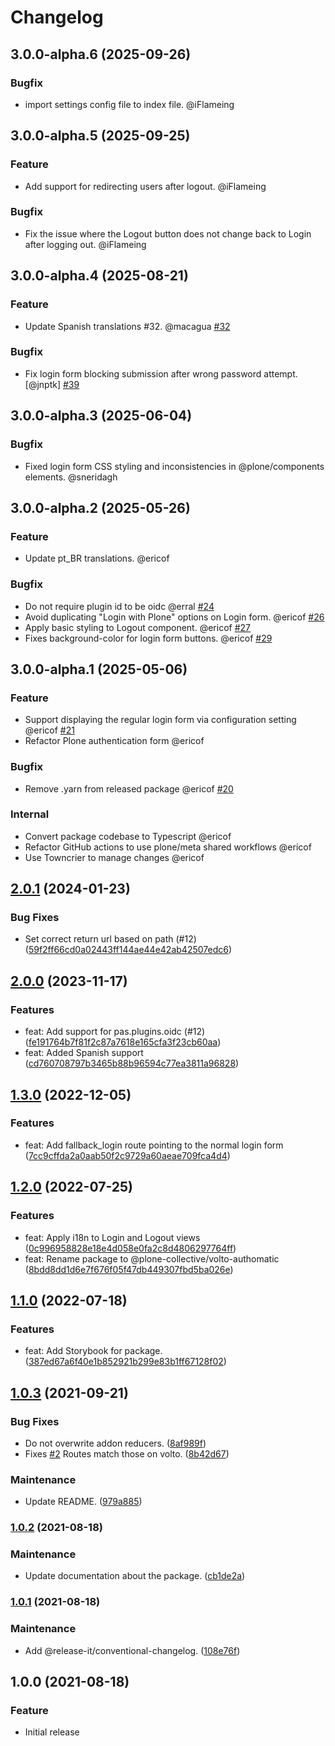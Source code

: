 # Changelog

<!-- You should *NOT* be adding new change log entries to this file.
     You should create a file in the news directory instead.
     For helpful instructions, please see:
     https://6.docs.plone.org/contributing/index.html#contributing-change-log-label
-->

<!-- towncrier release notes start -->

## 3.0.0-alpha.6 (2025-09-26)

### Bugfix

- import settings config file to index file. @iFlameing 

## 3.0.0-alpha.5 (2025-09-25)

### Feature

- Add support for redirecting users after logout. @iFlameing 

### Bugfix

- Fix the issue where the Logout button does not change back to Login after logging out. @iFlameing 

## 3.0.0-alpha.4 (2025-08-21)

### Feature

- Update Spanish translations #32. @macagua [#32](https://github.com/collective/volto-authomatic/issue/32)

### Bugfix

- Fix login form blocking submission after wrong password attempt. [@jnptk] [#39](https://github.com/collective/volto-authomatic/issue/39)

## 3.0.0-alpha.3 (2025-06-04)

### Bugfix

- Fixed login form CSS styling and inconsistencies in @plone/components elements. @sneridagh 

## 3.0.0-alpha.2 (2025-05-26)

### Feature

- Update pt_BR translations. @ericof 

### Bugfix

- Do not require plugin id to be oidc @erral [#24](https://github.com/collective/volto-authomatic/issue/24)
- Avoid duplicating "Login with Plone" options on Login form. @ericof [#26](https://github.com/collective/volto-authomatic/issue/26)
- Apply basic styling to Logout component. @ericof [#27](https://github.com/collective/volto-authomatic/issue/27)
- Fixes background-color for login form buttons. @ericof [#29](https://github.com/collective/volto-authomatic/issue/29)

## 3.0.0-alpha.1 (2025-05-06)

### Feature

- Support displaying the regular login form via configuration setting @ericof [#21](https://github.com/collective/volto-authomatic/issue/21)
- Refactor Plone authentication form @ericof 

### Bugfix

- Remove .yarn from released package @ericof [#20](https://github.com/collective/volto-authomatic/issue/20)

### Internal

- Convert package codebase to Typescript @ericof 
- Refactor GitHub actions to use plone/meta shared workflows @ericof 
- Use Towncrier to manage changes @ericof 

## [2.0.1](https://github.com/collective/volto-authomatic/compare/2.0.0...2.0.1) (2024-01-23)

### Bug Fixes

- Set correct return url based on path (#12) ([59f2ff66cd0a02443ff144ae44e42ab42507edc6](https://github.com/collective/volto-authomatic/commit/59f2ff66cd0a02443ff144ae44e42ab42507edc6))

## [2.0.0](https://github.com/collective/volto-authomatic/compare/1.3.0...2.0.0) (2023-11-17)


### Features


- feat: Add support for pas.plugins.oidc (#12) ([fe191764b7f81f2c87a7618e165cfa3f23cb60aa](https://github.com/collective/volto-authomatic/commit/fe191764b7f81f2c87a7618e165cfa3f23cb60aa))
- feat: Added Spanish support ([cd760708797b3465b88b96594c77ea3811a96828](https://github.com/collective/volto-authomatic/commit/cd760708797b3465b88b96594c77ea3811a96828))

## [1.3.0](https://github.com/collective/volto-authomatic/compare/1.2.0...1.3.0) (2022-12-05)


### Features


- feat: Add fallback_login route pointing to the normal login form ([7cc9cffda2a0aab50f2c9729a60aeae709fca4d4](https://github.com/collective/volto-authomatic/commit/7cc9cffda2a0aab50f2c9729a60aeae709fca4d4))

## [1.2.0](https://github.com/collective/volto-authomatic/compare/1.1.0...1.2.0) (2022-07-25)


### Features


- feat: Apply i18n to Login and Logout views ([0c996958828e18e4d058e0fa2c8d4806297764ff](https://github.com/collective/volto-authomatic/commit/0c996958828e18e4d058e0fa2c8d4806297764ff))
- feat: Rename package to @plone-collective/volto-authomatic ([8bdd8dd1d6e7f676f05f47db449307fbd5ba026e](https://github.com/collective/volto-authomatic/commit/8bdd8dd1d6e7f676f05f47db449307fbd5ba026e))

## [1.1.0](https://github.com/collective/volto-authomatic/compare/1.0.3...1.1.0) (2022-07-18)

### Features

- feat: Add Storybook for package. ([387ed67a6f40e1b852921b299e83b1ff67128f02](https://github.com/collective/volto-authomatic/commit/387ed67a6f40e1b852921b299e83b1ff67128f02))

## [1.0.3](https://github.com/collective/volto-authomatic/compare/1.0.2...1.0.3) (2021-09-21)

### Bug Fixes

- Do not overwrite addon reducers. ([8af989f](https://github.com/collective/volto-authomatic/commit/8af989f2ce432b61dbe5f6309b42fa834b6c9963))
- Fixes [#2](https://github.com/collective/volto-authomatic/issues/2) Routes match those on volto. ([8b42d67](https://github.com/collective/volto-authomatic/commit/8b42d67aef4317fe75a5154d2b9b9756a7320a2a))

### Maintenance

- Update README. ([979a885](https://github.com/collective/volto-authomatic/commit/979a8851ecf054cf0a25250027ca2cb10dc5cc02))

### [1.0.2](https://github.com/collective/volto-authomatic/compare/1.0.1...1.0.2) (2021-08-18)

### Maintenance

- Update documentation about the package. ([cb1de2a](https://github.com/collective/volto-authomatic/commit/cb1de2a3022c0442eaf7ddcef22ee428703bcd4d))

### [1.0.1](https://github.com/collective/volto-authomatic/compare/1.0.0...1.0.1) (2021-08-18)

### Maintenance

- Add @release-it/conventional-changelog. ([108e76f](https://github.com/collective/volto-authomatic/commit/108e76fc54619854693d435f36ede484d253d58d))

## 1.0.0 (2021-08-18)

### Feature

- Initial release
